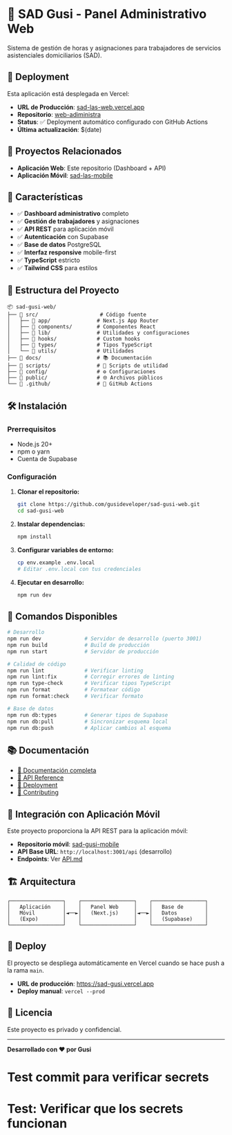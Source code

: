 # 🏢 SAD Gusi - Panel Administrativo Web

Sistema de gestión de horas y asignaciones para trabajadores de servicios asistenciales domiciliarios (SAD).

## 🚀 Deployment

Esta aplicación está desplegada en Vercel:

- **URL de Producción**: [sad-las-web.vercel.app](https://web-adiministrador.vercel.app/)
- **Repositorio**: [web-adiministra](https://github.com/Gusi-ui/web-adiministra.git)
- **Status**: ✅ Deployment automático configurado con GitHub Actions
- **Última actualización**: $(date)

## 📱 Proyectos Relacionados

- **Aplicación Web**: Este repositorio (Dashboard + API)
- **Aplicación Móvil**: [sad-las-mobile](https://github.com/Gusi-ui/sad-las-mobile.git)

## 🚀 Características

- ✅ **Dashboard administrativo** completo
- ✅ **Gestión de trabajadores** y asignaciones
- ✅ **API REST** para aplicación móvil
- ✅ **Autenticación** con Supabase
- ✅ **Base de datos** PostgreSQL
- ✅ **Interfaz responsive** mobile-first
- ✅ **TypeScript** estricto
- ✅ **Tailwind CSS** para estilos

## 📁 Estructura del Proyecto

```
📦 sad-gusi-web/
├── 📁 src/                    # Código fuente
│   ├── 📁 app/               # Next.js App Router
│   ├── 📁 components/        # Componentes React
│   ├── 📁 lib/               # Utilidades y configuraciones
│   ├── 📁 hooks/             # Custom hooks
│   ├── 📁 types/             # Tipos TypeScript
│   └── 📁 utils/             # Utilidades
├── 📁 docs/                  # 📚 Documentación
├── 📁 scripts/               # 🔧 Scripts de utilidad
├── 📁 config/                # ⚙️ Configuraciones
├── 📁 public/                # 🌐 Archivos públicos
└── 📁 .github/               # 🤖 GitHub Actions
```

## 🛠️ Instalación

### Prerrequisitos

- Node.js 20+
- npm o yarn
- Cuenta de Supabase

### Configuración

1. **Clonar el repositorio:**

   ```bash
   git clone https://github.com/gusideveloper/sad-gusi-web.git
   cd sad-gusi-web
   ```

2. **Instalar dependencias:**

   ```bash
   npm install
   ```

3. **Configurar variables de entorno:**

   ```bash
   cp env.example .env.local
   # Editar .env.local con tus credenciales
   ```

4. **Ejecutar en desarrollo:**
   ```bash
   npm run dev
   ```

## 🚀 Comandos Disponibles

```bash
# Desarrollo
npm run dev              # Servidor de desarrollo (puerto 3001)
npm run build            # Build de producción
npm run start            # Servidor de producción

# Calidad de código
npm run lint             # Verificar linting
npm run lint:fix         # Corregir errores de linting
npm run type-check       # Verificar tipos TypeScript
npm run format           # Formatear código
npm run format:check     # Verificar formato

# Base de datos
npm run db:types         # Generar tipos de Supabase
npm run db:pull          # Sincronizar esquema local
npm run db:push          # Aplicar cambios al esquema
```

## 📚 Documentación

- [📖 Documentación completa](./docs/README.md)
- [🔌 API Reference](./docs/API.md)
- [🚀 Deployment](./docs/DEPLOYMENT.md)
- [🤝 Contributing](./docs/CONTRIBUTING.md)

## 🔗 Integración con Aplicación Móvil

Este proyecto proporciona la API REST para la aplicación móvil:

- **Repositorio móvil**: [sad-gusi-mobile](https://github.com/Gusi-ui/movile-app)
- **API Base URL**: `http://localhost:3001/api` (desarrollo)
- **Endpoints**: Ver [API.md](./docs/API.md)

## 🏗️ Arquitectura

```
┌─────────────────┐    ┌─────────────────┐    ┌─────────────────┐
│   Aplicación    │    │   Panel Web     │    │   Base de       │
│   Móvil         │◄──►│   (Next.js)     │◄──►│   Datos         │
│   (Expo)        │    │                 │    │   (Supabase)    │
└─────────────────┘    └─────────────────┘    └─────────────────┘
```

## 🚀 Deploy

El proyecto se despliega automáticamente en Vercel cuando se hace push a la rama `main`.

- **URL de producción**: https://sad-gusi.vercel.app
- **Deploy manual**: `vercel --prod`

## 📝 Licencia

Este proyecto es privado y confidencial.

---

**Desarrollado con ❤️ por Gusi**

# Test commit para verificar secrets

# Test: Verificar que los secrets funcionan
